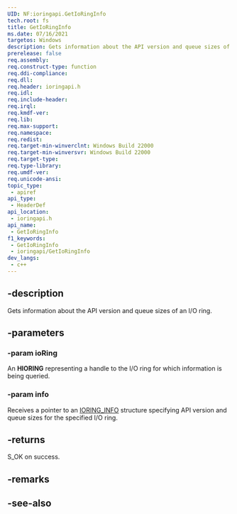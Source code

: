 ```yaml
---
UID: NF:ioringapi.GetIoRingInfo
tech.root: fs
title: GetIoRingInfo
ms.date: 07/16/2021
targetos: Windows
description: Gets information about the API version and queue sizes of an I/O ring.
prerelease: false
req.assembly: 
req.construct-type: function
req.ddi-compliance: 
req.dll: 
req.header: ioringapi.h
req.idl: 
req.include-header: 
req.irql: 
req.kmdf-ver: 
req.lib: 
req.max-support: 
req.namespace: 
req.redist: 
req.target-min-winverclnt: Windows Build 22000 
req.target-min-winversvr: Windows Build 22000
req.target-type: 
req.type-library: 
req.umdf-ver: 
req.unicode-ansi: 
topic_type:
 - apiref
api_type:
 - HeaderDef
api_location:
 - ioringapi.h
api_name:
 - GetIoRingInfo
f1_keywords:
 - GetIoRingInfo
 - ioringapi/GetIoRingInfo
dev_langs:
 - c++
---
```


## -description

Gets information about the API version and queue sizes of an I/O ring.

## -parameters

### -param ioRing

An **HIORING** representing a handle to the I/O ring for which information is being queried.

### -param info

Receives a pointer to an [IORING_INFO](ns-ioringapi-ioring_info.md) structure specifying API version and queue sizes for the specified I/O ring.

## -returns

S_OK on success.

## -remarks

## -see-also

